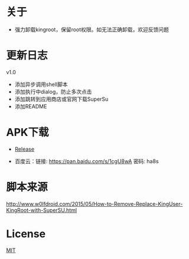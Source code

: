 关于
===
* 强力卸载kingroot，保留root权限。如无法正确卸载，欢迎反馈问题

更新日志
===
v1.0
*  添加异步调用shell脚本
*  添加执行中dialog，防止多次点击
*  添加跳转到应用商店或官网下载SuperSu
*  添加README

APK下载
===

* [Release](https://github.com/inx95/RmKingroot/releases)

* 百度云：链接: https://pan.baidu.com/s/1cgU8wA 密码: ha8s

脚本来源
===
http://www.w0lfdroid.com/2015/05/How-to-Remove-Replace-KingUser-KingRoot-with-SuperSU.html  

License
===

[MIT](https://opensource.org/licenses/MIT)
